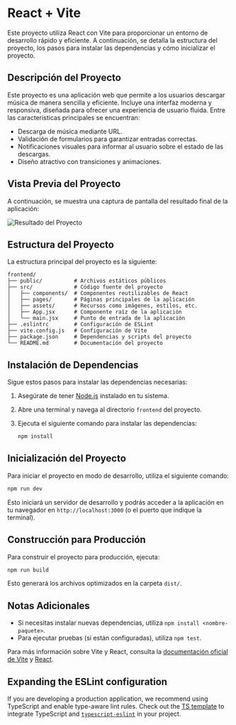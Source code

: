 # React + Vite

Este proyecto utiliza React con Vite para proporcionar un entorno de desarrollo rápido y eficiente. A continuación, se detalla la estructura del proyecto, los pasos para instalar las dependencias y cómo inicializar el proyecto.

## Descripción del Proyecto

Este proyecto es una aplicación web que permite a los usuarios descargar música de manera sencilla y eficiente. Incluye una interfaz moderna y responsiva, diseñada para ofrecer una experiencia de usuario fluida. Entre las características principales se encuentran:

- Descarga de música mediante URL.
- Validación de formularios para garantizar entradas correctas.
- Notificaciones visuales para informar al usuario sobre el estado de las descargas.
- Diseño atractivo con transiciones y animaciones.

## Vista Previa del Proyecto

A continuación, se muestra una captura de pantalla del resultado final de la aplicación:

![Resultado del Proyecto](./src/assets/Resultproyecto.webp)

## Estructura del Proyecto

La estructura principal del proyecto es la siguiente:

```
frontend/
├── public/          # Archivos estáticos públicos
├── src/             # Código fuente del proyecto
│   ├── components/  # Componentes reutilizables de React
│   ├── pages/       # Páginas principales de la aplicación
│   ├── assets/      # Recursos como imágenes, estilos, etc.
│   ├── App.jsx      # Componente raíz de la aplicación
│   └── main.jsx     # Punto de entrada de la aplicación
├── .eslintrc        # Configuración de ESLint
├── vite.config.js   # Configuración de Vite
├── package.json     # Dependencias y scripts del proyecto
└── README.md        # Documentación del proyecto
```

## Instalación de Dependencias

Sigue estos pasos para instalar las dependencias necesarias:

1. Asegúrate de tener [Node.js](https://nodejs.org/) instalado en tu sistema.
2. Abre una terminal y navega al directorio `frontend` del proyecto.
3. Ejecuta el siguiente comando para instalar las dependencias:

   ```bash
   npm install
   ```

## Inicialización del Proyecto

Para iniciar el proyecto en modo de desarrollo, utiliza el siguiente comando:

```bash
npm run dev
```

Esto iniciará un servidor de desarrollo y podrás acceder a la aplicación en tu navegador en `http://localhost:3000` (o el puerto que indique la terminal).

## Construcción para Producción

Para construir el proyecto para producción, ejecuta:

```bash
npm run build
```

Esto generará los archivos optimizados en la carpeta `dist/`.

## Notas Adicionales

- Si necesitas instalar nuevas dependencias, utiliza `npm install <nombre-paquete>`.
- Para ejecutar pruebas (si están configuradas), utiliza `npm test`.

Para más información sobre Vite y React, consulta la [documentación oficial de Vite](https://vitejs.dev/) y [React](https://reactjs.org/).

## Expanding the ESLint configuration

If you are developing a production application, we recommend using TypeScript and enable type-aware lint rules. Check out the [TS template](https://github.com/vitejs/vite/tree/main/packages/create-vite/template-react-ts) to integrate TypeScript and [`typescript-eslint`](https://typescript-eslint.io) in your project.
